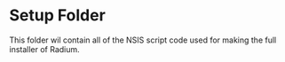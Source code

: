 # Setup Folder

This folder wil contain all of the NSIS script code used for making the full installer of Radium.
